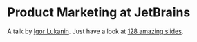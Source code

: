 # Product Marketing at JetBrains
A talk by <a href="https://twitter.com/igorlukanin" target="_blank">Igor Lukanin</a>. Just have a look at <a href="http://igorlukanin.github.io/jetbrains-product-marketing/">128 amazing slides</a>.
